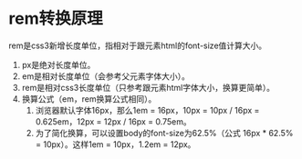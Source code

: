 # rem转换原理

rem是css3新增长度单位，指相对于跟元素html的font-size值计算大小。

1. px是绝对长度单位。
2. em是相对长度单位（会参考父元素字体大小）。
3. rem是相对css3长度单位（只参考跟元素html字体大小，换算更简单）。
4. 换算公式（em，rem换算公式相同）。
    1. 浏览器默认字体16px，那么1em = 16px，10px = 10px / 16px = 0.625em，12px = 12px / 16px = 0.75em。
    2. 为了简化换算，可以设置body的font-size为62.5%（公式 16px * 62.5% = 10px）。这样1em = 10px，1.2em = 12px。
